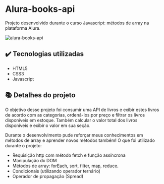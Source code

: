 # Alura-books-api
Projeto desenvolvido durante o curso Javascript: métodos de array na plataforma Alura.

![alura-books-api](https://github.com/sarahlibiny/Alura-books-api/assets/122837977/a1b164e5-5f51-4d8e-9b04-84b12d289f1d)

## ✔️ Tecnologias utilizadas

- HTML5
- CSS3 
- Javascript

## 📚 Detalhes do projeto

O objetivo desse projeto foi consumir uma API de livros e exibir estes livros de acordo com as categorias, ordená-los por preço e filtrar os livros disponíveis em estoque. Também calcular o valor total dos livros disponíveis e exibir o valor em sua seção.

Durante o desenvolvimento pude reforçar meus conhecimentos em métodos de array e aprender novos métodos também! 
O que foi utilizado durante o projeto:

- Requisição http com método fetch e função assíncrona
- Manipulação do DOM
- Métodos de array: forEach, sort, filter, map, reduce.
- Condicionais (utilizando operador ternário)
- Operador de propagação (Spread)

